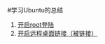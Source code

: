 #学习Ubuntu的总结
  
1. [开启root登陆](./%E5%BC%80%E5%90%AFroot%E7%99%BB%E9%99%86.md)
2. [开启远程桌面链接（被链接）](./开启远程桌面连接1.md)
